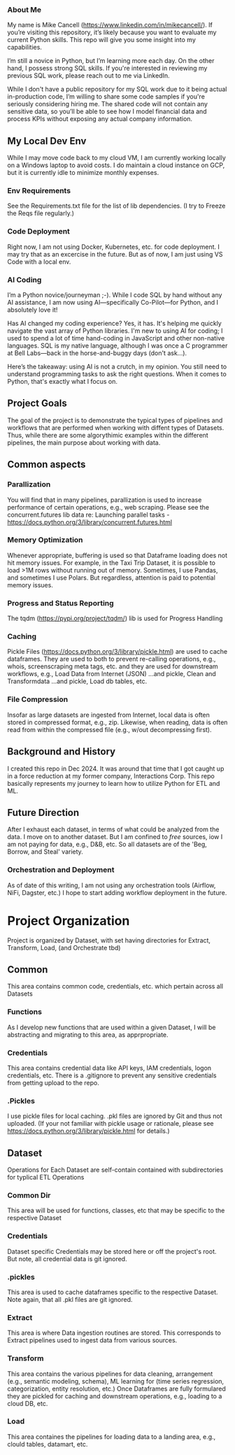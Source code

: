 ### About Me 

My name is Mike Cancell (https://www.linkedin.com/in/mikecancell/). If you’re visiting this repository, it’s likely because you want to evaluate my current Python skills. This repo will give you some insight into my capabilities. 

I’m still a novice in Python, but I’m learning more each day. On the other hand, I possess strong SQL skills. If you're interested in reviewing my previous SQL work, please reach out to me via LinkedIn. 

While I don't have a public repository for my SQL work due to it being actual in-production code, I’m willing to share some code samples if you're seriously considering hiring me. The shared code will not contain any sensitive data, so you’ll be able to see how I model financial data and process KPIs without exposing any actual company information.

## My Local Dev Env
While I may move code back to my cloud VM, I am currently working locally on a Windows laptop to avoid costs. I do maintain a cloud instance on GCP, but it is currently idle to minimize monthly expenses.
### Env Requirements
See the Requirements.txt file for the list of lib dependencies. (I try to Freeze the Reqs file regularly.)
### Code Deployment
Right now, I am not using Docker, Kubernetes, etc. for code deployment. I may try that as an excercise in the future. But as of now, I am just using VS Code with a local env.
### AI Coding
I’m a Python novice/journeyman ;-). While I code SQL by hand without any AI assistance, I am now using AI—specifically Co-Pilot—for Python, and I absolutely love it! 

Has AI changed my coding experience? Yes, it has. It's helping me quickly navigate the vast array of Python libraries. I'm new to using AI for coding; I used to spend a lot of time hand-coding in JavaScript and other non-native languages. SQL is my native language, although I was once a C programmer at Bell Labs—back in the horse-and-buggy days (don't ask...).

Here’s the takeaway: using AI is not a crutch, in my opinion. You still need to understand programming tasks to ask the right questions. When it comes to Python, that's exactly what I focus on. 
## Project Goals
The goal of the project is to demonstrate the typical types of pipelines and workflows that are performed when working with diffent types of Datasets. 
Thus, while there are some algorythimic examples within the different pipelines, the main purpose about working with data. 
## Common aspects
### Parallization
You will find that in many pipelines, parallization is used to increase performance of certain operations, e.g., web scraping. Please see the concurrent.futures lib data re: Launching parallel tasks -https://docs.python.org/3/library/concurrent.futures.html
### Memory Optimization
Whenever appropriate, buffering is used so that Dataframe loading does not hit memory issues. For example, in the Taxi Trip Dataset, it is possible to load >1M rows without running out of memory. Sometimes, I use Pandas, and sometimes I use Polars. But regardless, attention is paid to potential memory issues. 
### Progress and Status Reporting
The tqdm (https://pypi.org/project/tqdm/) lib is used for Progress Handling
### Caching 
Pickle Files (https://docs.python.org/3/library/pickle.html) are used to cache dataframes. They are used to both to prevent re-calling operations, e.g., whois, screenscraping meta tags, etc. and they are used for downstream workflows, e.g., Load Data from Internet (JSON) ...and pickle, Clean and Transformdata ...and pickle, Load db tables, etc. 
### File Compression
Insofar as large datasets are ingested from Internet, local data is often stored in compressed format, e.g., zip. Likewise, when reading, data is often read from within the compressed file (e.g., w/out decompressing first).
## Background and History
I created this repo in Dec 2024. It was around that time that I got caught up in a force reduction at my former company, Interactions Corp. This repo basically represents my journey to learn how to utilize Python for ETL and ML.
## Future Direction
After I exhaust each dataset, in terms of what could be analyzed from the data. I move on to another dataset. But I am confined to *free* sources, iow I am not paying for data, e.g., D&B, etc. So all datasets are of the 'Beg, Borrow, and Steal' variety. 
### Orchestration and Deployment
As of date of this writing, I am not using any orchestration tools (Airflow, NiFi, Dagster, etc.) I hope to start adding workflow deployment in the future.
# Project Organization
Project is organized by Dataset, with set having directories for Extract, Transform, Load, (and Orchestrate tbd)
## Common
This area contains common code, credentials, etc. which pertain across all Datasets
### Functions
As I develop new functions that are used within a given Dataset, I will be abstracting and migrating to this area, as apprpropriate. 
### Credentials
This area contains credential data like API keys, IAM credentials, logon credentials, etc. There is a .gitignore to prevent any sensitive credentials from getting upload to the repo.
### .Pickles
I use pickle files for local caching. .pkl files are ignored by Git and thus not uploaded.
(If your not familiar with pickle usage or rationale, please see https://docs.python.org/3/library/pickle.html for details.)
## Dataset
Operations for Each Dataset are self-contain contained with subdirectories for typlical ETL Operations
### Common Dir
This area will be used for functions, classes, etc that may be specific to the respective Dataset

### Credentials
Dataset specific Credentials may be stored here or off the project's root. But note, all credential data is git ignored.
### .pickles
This area is used to cache dataframes specific to the respective Dataset. Note again, that all .pkl files are git ignored.
### Extract
This area is where Data ingestion routines are stored. This corresponds to Extract pipelines used to ingest data from various sources.  
### Transform
This area contains the various pipelines for data cleaning, arrangement (e.g., semantic modeling, schema), ML learning for (time series regression, categorization, entity resolution, etc.)
Once Dataframes are fully formulared they are pickled for caching and downstream operations, e.g., loading to a cloud DB, etc.
### Load
This area containes the pipelines for loading data to a landing area, e.g., clould tables, datamart, etc.